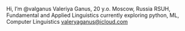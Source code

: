 Hi, I’m @valganus
Valeriya Ganus, 20 y.o.
Moscow, Russia
RSUH, Fundamental and Applied Linguistics
currently exploring python, ML, Computer Linguistics
valeryaganus@icloud.com

<!---
valganus/valganus is a ✨ special ✨ repository because its `README.md` (this file) appears on your GitHub profile.
You can click the Preview link to take a look at your changes.
--->
